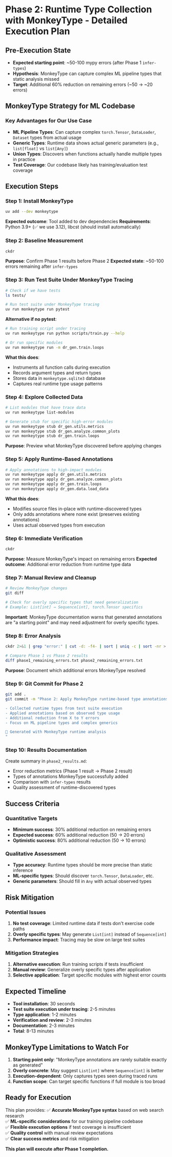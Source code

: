 # Phase 2: Runtime Type Collection with MonkeyType - Detailed Execution Plan

## Pre-Execution State
- **Expected starting point**: ~50-100 mypy errors (after Phase 1 `infer-types`)
- **Hypothesis**: MonkeyType can capture complex ML pipeline types that static analysis missed
- **Target**: Additional 60% reduction on remaining errors (~50 → ~20 errors)

## MonkeyType Strategy for ML Codebase

### Key Advantages for Our Use Case
- **ML Pipeline Types**: Can capture complex `torch.Tensor`, `DataLoader`, `Dataset` types from actual usage
- **Generic Types**: Runtime data shows actual generic parameters (e.g., `list[float]` vs `list[Any]`)
- **Union Types**: Discovers when functions actually handle multiple types in practice
- **Test Coverage**: Our codebase likely has training/evaluation test coverage

## Execution Steps

### Step 1: Install MonkeyType
```bash
uv add --dev monkeytype
```

**Expected outcome**: Tool added to dev dependencies
**Requirements**: Python 3.9+ (✅ we use 3.12), libcst (should install automatically)

### Step 2: Baseline Measurement
```bash
ckdr
```

**Purpose**: Confirm Phase 1 results before Phase 2
**Expected state**: ~50-100 errors remaining after `infer-types`

### Step 3: Run Test Suite Under MonkeyType Tracing
```bash
# Check if we have tests
ls tests/ 

# Run test suite under MonkeyType tracing  
uv run monkeytype run pytest
```

**Alternative if no pytest**:
```bash
# Run training script under tracing
uv run monkeytype run python scripts/train.py --help

# Or run specific modules
uv run monkeytype run -m dr_gen.train.loops
```

**What this does**:
- Instruments all function calls during execution
- Records argument types and return types
- Stores data in `monkeytype.sqlite3` database
- Captures real runtime type usage patterns

### Step 4: Explore Collected Data
```bash
# List modules that have trace data
uv run monkeytype list-modules

# Generate stub for specific high-error modules  
uv run monkeytype stub dr_gen.utils.metrics
uv run monkeytype stub dr_gen.analyze.common_plots
uv run monkeytype stub dr_gen.train.loops
```

**Purpose**: Preview what MonkeyType discovered before applying changes

### Step 5: Apply Runtime-Based Annotations
```bash
# Apply annotations to high-impact modules
uv run monkeytype apply dr_gen.utils.metrics
uv run monkeytype apply dr_gen.analyze.common_plots  
uv run monkeytype apply dr_gen.train.loops
uv run monkeytype apply dr_gen.data.load_data
```

**What this does**:
- Modifies source files in-place with runtime-discovered types
- Only adds annotations where none exist (preserves existing annotations)
- Uses actual observed types from execution

### Step 6: Immediate Verification
```bash
ckdr
```

**Purpose**: Measure MonkeyType's impact on remaining errors
**Expected outcome**: Additional error reduction from runtime type data

### Step 7: Manual Review and Cleanup
```bash
# Review MonkeyType changes
git diff

# Check for overly specific types that need generalization
# Example: List[int] → Sequence[int], torch.Tensor specifics
```

**Important**: MonkeyType documentation warns that generated annotations are "a starting point" and may need adjustment for overly specific types.

### Step 8: Error Analysis
```bash
ckdr 2>&1 | grep "error:" | cut -d: -f4- | sort | uniq -c | sort -nr > phase2_remaining_errors.txt

# Compare Phase 1 vs Phase 2 results
diff phase1_remaining_errors.txt phase2_remaining_errors.txt
```

**Purpose**: Document which additional errors MonkeyType resolved

### Step 9: Git Commit for Phase 2
```bash
git add .
git commit -m "Phase 2: Apply MonkeyType runtime-based type annotations

- Collected runtime types from test suite execution
- Applied annotations based on observed type usage  
- Additional reduction from X to Y errors
- Focus on ML pipeline types and complex generics

🤖 Generated with MonkeyType runtime analysis
"
```

### Step 10: Results Documentation
Create summary in `phase2_results.md`:
- Error reduction metrics (Phase 1 result → Phase 2 result)
- Types of annotations MonkeyType successfully added
- Comparison with `infer-types` results
- Quality assessment of runtime-discovered types

## Success Criteria

### Quantitative Targets
- **Minimum success**: 30% additional reduction on remaining errors
- **Expected success**: 60% additional reduction (50 → 20 errors)
- **Optimistic success**: 80% additional reduction (50 → 10 errors)

### Qualitative Assessment
- **Type accuracy**: Runtime types should be more precise than static inference
- **ML-specific types**: Should discover `torch.Tensor`, `DataLoader`, etc.
- **Generic parameters**: Should fill in `Any` with actual observed types

## Risk Mitigation

### Potential Issues
1. **No test coverage**: Limited runtime data if tests don't exercise code paths
2. **Overly specific types**: May generate `List[int]` instead of `Sequence[int]`
3. **Performance impact**: Tracing may be slow on large test suites

### Mitigation Strategies
1. **Alternative execution**: Run training scripts if tests insufficient
2. **Manual review**: Generalize overly specific types after application
3. **Selective application**: Target specific modules with highest error counts

## Expected Timeline
- **Tool installation**: 30 seconds
- **Test suite execution under tracing**: 2-5 minutes  
- **Type application**: 1-2 minutes
- **Verification and review**: 2-3 minutes
- **Documentation**: 2-3 minutes
- **Total**: 8-13 minutes

## MonkeyType Limitations to Watch For

1. **Starting point only**: "MonkeyType annotations are rarely suitable exactly as generated"
2. **Overly concrete**: May suggest `List[int]` where `Sequence[int]` is better
3. **Execution-dependent**: Only captures types seen during traced runs
4. **Function scope**: Can target specific functions if full module is too broad

## Ready for Execution

This plan provides:
✅ **Accurate MonkeyType syntax** based on web search research  
✅ **ML-specific considerations** for our training pipeline codebase  
✅ **Flexible execution options** if test coverage is insufficient  
✅ **Quality control** with manual review expectations  
✅ **Clear success metrics** and risk mitigation

**This plan will execute after Phase 1 completion.**